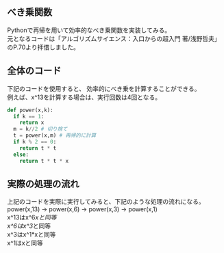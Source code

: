 ## べき乗関数
Pythonで再帰を用いて効率的なべき乗関数を実装してみる。     
元となるコードは「アルゴリズムサイエンス：入口からの超入門 著/浅野哲夫」のP.70より拝借しました。   

## 全体のコード
下記のコードを使用すると、 効率的にべき乗を計算することができる。   
例えば、x^13を計算する場合は、実行回数は4回となる。   
```py
def power(x,k):
  if k == 1:
    return x
  m = k//2 # 切り捨て
  t = power(x,m) # 再帰的に計算
  if k % 2 == 0:
    return t * t
  else:
    return t * t * x
```

## 実際の処理の流れ
上記のコードを実際に実行してみると、下記のような処理の流れになる。   
power(x,13) -> power(x,6) -> power(x,3) -> power(x,1)   
x^13はx^6*xと同等   
x^6はx^3*と同等   
x^3はx^1*xと同等   
x^1はxと同等   